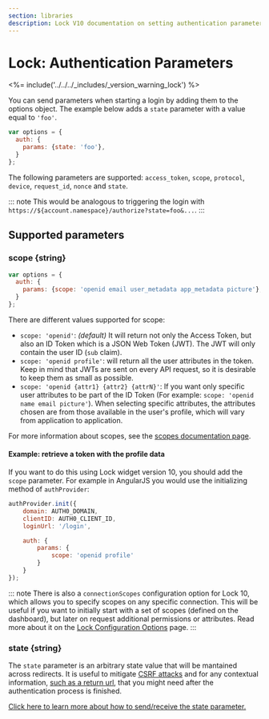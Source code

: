 ```yaml
---
section: libraries
description: Lock V10 documentation on setting authentication parameters.
---
```

# Lock: Authentication Parameters

<%= include('../../../_includes/_version_warning_lock') %>

You can send parameters when starting a login by adding them to the options object. The example below adds a `state` parameter with a value equal to `'foo'`.

```js
var options = {
  auth: {
    params: {state: 'foo'},
  }
};
```

The following parameters are supported: `access_token`, `scope`, `protocol`, `device`, `request_id`, `nonce` and `state`.

::: note
This would be analogous to triggering the login with `https://${account.namespace}/authorize?state=foo&...`.
:::

## Supported parameters

### scope {string}

```js
var options = {
  auth: {
    params: {scope: 'openid email user_metadata app_metadata picture'},
  }
};
```

There are different values supported for scope:

* `scope: 'openid'`: _(default)_ It will return not only the Access Token, but also an ID Token which is a JSON Web Token (JWT). The JWT will only contain the user ID (`sub` claim).
* `scope: 'openid profile'`: will return all the user attributes in the token. Keep in mind that JWTs are sent on every API request, so it is desirable to keep them as small as possible.
* `scope: 'openid {attr1} {attr2} {attrN}'`: If you want only specific user attributes to be part of the ID Token (For example: `scope: 'openid name email picture'`). When selecting specific attributes, the attributes chosen are from those available in the user's profile, which will vary from application to application.

For more information about scopes, see the [scopes documentation page](/scopes).

#### Example: retrieve a token with the profile data

If you want to do this using Lock widget version 10, you should add the `scope` parameter. For example in AngularJS you would use the initializing method of `authProvider`:

```js
authProvider.init({
    domain: AUTH0_DOMAIN,
    clientID: AUTH0_CLIENT_ID,
    loginUrl: '/login',

    auth: {
        params: {
            scope: 'openid profile'
        }
    }
});
```

::: note
There is also a `connectionScopes` configuration option for Lock 10, which allows you to specify scopes on any specific connection. This will be useful if you want to initially start with a set of scopes (defined on the dashboard), but later on request additional permissions or attributes. Read more about it on the [Lock Configuration Options](/libraries/lock/v10/customization#connectionscopes-object-) page.
:::

### state {string}

The `state` parameter is an arbitrary state value that will be mantained across redirects. It is useful to mitigate [CSRF attacks](http://en.wikipedia.org/wiki/Cross-site_request_forgery) and for any contextual information, [such as a return url](/tutorials/redirecting-users), that you might need after the authentication process is finished.

[Click here to learn more about how to send/receive the state parameter.](/protocols/oauth-state)
